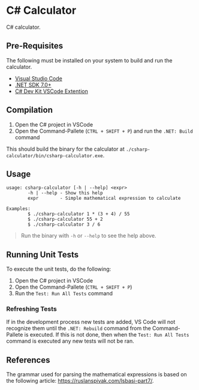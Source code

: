 # C# Calculator

C# calculator.

## Pre-Requisites 

The following must be installed on your system to build and run the calculator.

* [Visual Studio Code](https://code.visualstudio.com/download)
* [.NET SDK 7.0+](https://dotnet.microsoft.com/en-us/download)
* [C# Dev Kit VSCode Extention](https://marketplace.visualstudio.com/items?itemName=ms-dotnettools.csdevkit)

## Compilation

1. Open the C# project in VSCode
2. Open the Command-Pallete (`CTRL + SHIFT + P`) and run the `.NET: Build` command

This should build the binary for the calculator at `./csharp-calculator/bin/csharp-calculator.exe`.

## Usage

```
usage: csharp-calculator [-h | --help] <expr>
        -h | --help - Show this help
        expr        - Simple mathematical expression to calculate

Examples:
        $ ./csharp-calculator 1 * (3 + 4) / 55
        $ ./csharp-calculator 55 + 2
        $ ./csharp-calculator 3 / 6
```
> Run the binary with `-h` or `--help` to see the help above.

## Running Unit Tests

To execute the unit tests, do the following:

1. Open the C# project in VSCode
2. Open the Command-Pallete (`CTRL + SHIFT + P`) 
3. Run the `Test: Run All Tests` command

### Refreshing Tests

If in the development process new tests are added, VS Code will not recognize them until 
the `.NET: Rebuild` command from the Command-Pallete is executed. If this is not done, 
then when the `Test: Run All Tests` command is executed any new tests will not be 
ran.

## References 

The grammar used for parsing the mathematical expressions is based on the following 
article: https://ruslanspivak.com/lsbasi-part7/.